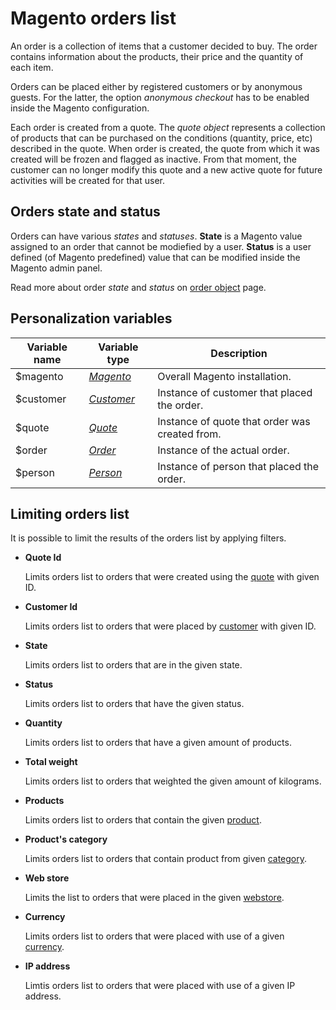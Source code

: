 # Magento orders list

An order is a collection of items that a customer decided to buy. The order contains
information about the products, their price and the quantity of each item.

Orders can be placed either by registered customers or by anonymous guests. For the latter, 
the option _anonymous checkout_ has to be enabled inside the Magento configuration.

Each order is created from a quote. The _quote object_ represents a collection of products
that can be purchased on the conditions (quantity, price, etc) described in the quote. When order is 
created, the quote from which it was created will be frozen and flagged as inactive. 
From that moment, the customer can no longer modify this quote and a new active quote for future activities will be created for that user.

## Orders state and status

Orders can have various _states_ and _statuses_. 
**State** is a Magento value assigned to an order that cannot be modiefied by a user.
**Status** is a user defined (of Magento predefined) value that can be modified inside the 
Magento admin panel. 

Read more about order _state_ and _status_ on [order object](MarketingSuite/magento-integration/object/order) page.

## Personalization variables

| Variable name | Variable type                                                                    | Description                                    |
|---------------|----------------------------------------------------------------------------------|------------------------------------------------| 
| $magento      | _[Magento](MarketingSuite/magento-integration/object/magento)_    		   | Overall Magento installation.                  |
| $customer     | _[Customer](MarketingSuite/magento-integration/object/customer)_  		   | Instance of customer that placed the order.    |
| $quote        | _[Quote](MarketingSuite/magento-integration/object/quote)_        		   | Instance of quote that order was created from. |
| $order        | _[Order](MarketingSuite/magento-integration/object/order)_        		   | Instance of the actual order.                  |
| $person       | _[Person](MarketingSuite/magento-integration/object/person)_      	           | Instance of person that placed the order.      |

## Limiting orders list

It is possible to limit the results of the orders list by applying filters.

*  **Quote Id**

   Limits orders list to orders that were created using the [quote](MarketingSuite/magento-integration/object/quote) with given ID.

*  **Customer Id**

   Limits orders list to orders that were placed by [customer](MarketingSuite/magento-integration/object/customer) with given ID.

*  **State**

   Limits orders list to orders that are in the given state.

*  **Status**

   Limits orders list to orders that have the given status.

*  **Quantity**

   Limits orders list to orders that have a given amount of products.

*  **Total weight**

   Limits orders list to orders that weighted the given amount of kilograms.

*  **Products**

   Limits orders list to orders that contain the  given [product](MarketingSuite/magento-integration/object/product).

*  **Product's category**

   Limits orders list to orders that contain product from given [category](MarketingSuite/magento-integration/object/category).

*  **Web store**

   Limits the list to orders that were placed in the given [webstore](MarketingSuite/magento-integration/object/webstore).

*  **Currency**

   Limits orders list to orders that were placed with use of a given [currency](MarketingSuite/magento-integration/object/currency).

*  **IP address**

   Limtis orders list to orders that were placed with use of a given IP address.

